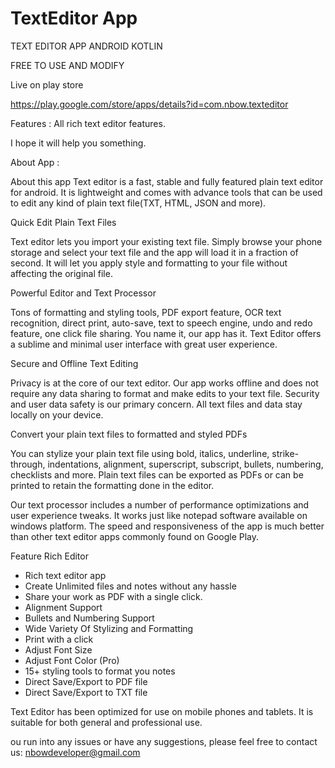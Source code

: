 # TextEditor App
TEXT EDITOR APP ANDROID KOTLIN

FREE TO USE AND MODIFY

Live on play store

https://play.google.com/store/apps/details?id=com.nbow.texteditor






Features :
All rich text editor features.

I hope it will help you something.


About App :


About this app
Text editor is a fast, stable and fully featured plain text editor for android. It is lightweight and comes with advance tools that can be used to edit any kind of plain text file(TXT, HTML, JSON and more).

Quick Edit Plain Text Files

Text editor lets you import your existing text file. Simply browse your phone storage and select your text file and the app will load it in a fraction of second. It will let you apply style and formatting to your file without affecting the original file.

Powerful Editor and Text Processor

Tons of formatting and styling tools, PDF export feature, OCR text recognition, direct print, auto-save, text to speech engine, undo and redo feature, one click file sharing. You name it, our app has it. Text Editor offers a sublime and minimal user interface with great user experience.

Secure and Offline Text Editing

Privacy is at the core of our text editor. Our app works offline and does not require any data sharing to format and make edits to your text file. Security and user data safety is our primary concern. All text files and data stay locally on your device.



Convert your plain text files to formatted and styled PDFs

You can stylize your plain text file using bold, italics, underline, strike-through, indentations, alignment, superscript, subscript, bullets, numbering, checklists and more. Plain text files can be exported as PDFs or can be printed to retain the formatting done in the editor.

Our text processor includes a number of performance optimizations and user experience tweaks. It works just like notepad software available on windows platform. The speed and responsiveness of the app is much better than other text editor apps commonly found on Google Play.

Feature Rich Editor

+ Rich text editor app
+ Create Unlimited files and notes without any hassle
+ Share your work as PDF with a single click.
+ Alignment Support
+ Bullets and Numbering Support
+ Wide Variety Of Stylizing and Formatting
+ Print with a click
+ Adjust Font Size
+ Adjust Font Color (Pro)
+ 15+ styling tools to format you notes
+ Direct Save/Export to PDF file
+ Direct Save/Export to TXT file

Text Editor has been optimized for use on mobile phones and tablets. It is suitable for both general and professional use.

ou run into any issues or have any suggestions, please feel free to contact us: nbowdeveloper@gmail.com

